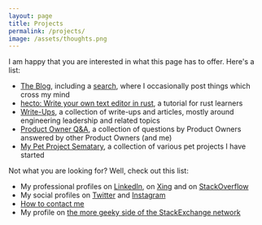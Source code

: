 ```yaml
---
layout: page
title: Projects
permalink: /projects/
image: /assets/thoughts.png
---
```


I am happy that you are interested in what this page has to offer. Here's a list:

- [The Blog](/), including a [search](/search), where I occasionally post things
  which cross my mind
- [hecto: Write your own text editor in rust](/hecto), a tutorial for rust
  learners
- [Write-Ups](/write-ups/), a collection of write-ups and articles, mostly around engineering leadership and related topics
- [Product Owner Q&A](/po_qa/start), a collection of questions by Product Owners
  answered by other Product Owners (and me)
- [My Pet Project Sematary](/sematary/start), a collection of various pet
  projects I have started

Not what you are looking for? Well, check out this list:
- My professional profiles on [LinkedIn](https://www.linkedin.com/in/pflenker/),
  on [Xing](https://www.xing.com/profile/Philipp_Flenker/cv) and on
  [StackOverflow](https://stackoverflow.com/story/flenker)
- My social profiles on [Twitter](https://twitter.com/philippflenker) and
  [Instagram](https://www.instagram.com/philippflenker/?hl=en)
- [How to contact me](/legal)
- My profile on [the more geeky side of the StackExchange
  network](https://scifi.stackexchange.com/users/38110/philipp)